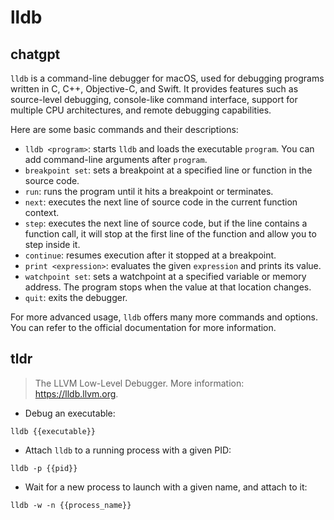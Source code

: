 # lldb 
## chatgpt 
`lldb` is a command-line debugger for macOS, used for debugging programs written in C, C++, Objective-C, and Swift. It provides features such as source-level debugging, console-like command interface, support for multiple CPU architectures, and remote debugging capabilities.

Here are some basic commands and their descriptions:

- `lldb <program>`: starts `lldb` and loads the executable `program`. You can add command-line arguments after `program`.
- `breakpoint set`: sets a breakpoint at a specified line or function in the source code.
- `run`: runs the program until it hits a breakpoint or terminates.
- `next`: executes the next line of source code in the current function context.
- `step`: executes the next line of source code, but if the line contains a function call, it will stop at the first line of the function and allow you to step inside it.
- `continue`: resumes execution after it stopped at a breakpoint.
- `print <expression>`: evaluates the given `expression` and prints its value.
- `watchpoint set`: sets a watchpoint at a specified variable or memory address. The program stops when the value at that location changes.
- `quit`: exits the debugger.

For more advanced usage, `lldb` offers many more commands and options. You can refer to the official documentation for more information. 

## tldr 
 
> The LLVM Low-Level Debugger.
> More information: <https://lldb.llvm.org>.

- Debug an executable:

`lldb {{executable}}`

- Attach `lldb` to a running process with a given PID:

`lldb -p {{pid}}`

- Wait for a new process to launch with a given name, and attach to it:

`lldb -w -n {{process_name}}`
